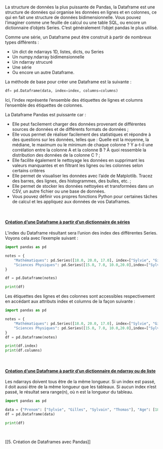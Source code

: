 La structure de données la plus puissante de Pandas, la Dataframe est une structure de données qui organise les données en lignes et en colonnes, ce qui en fait une structure de données bidimensionnelle. Vous pouvez l’imaginer comme une feuille de calcul ou une table SQL, ou encore un dictionnaire d’objets Series. C’est généralement l’objet pandas le plus utilisé.

Comme une série, un Dataframe peut être construit à partir de nombreux types différents :
- Un dict de ndarrays 1D, listes, dicts, ou Series
- Un numpy.ndarray bidimensionnelle
- Un ndarray strucuré
- Une série
- Ou encore un autre Dataframe.

La méthode de base pour créer une Dataframe est la suivante :

```python
df= pd.Dataframe(data, index=index, columns=columns)
```

Ici, l’index représente l’ensemble des étiquettes de lignes et columns l’ensemble des étiquettes de
colonnes.

La Dataframe Pandas est puissante car :
- Elle peut facilement charger des données provenant de différentes sources de données et de différents formats de données ;
- Elle vous permet de réaliser facilement des statistiques et répondre à des questions sur les données, telles que : Quelle est la moyenne, la médiane, le maximum ou le minimum de chaque colonne ? Y a-t-il une corrélation entre la colonne A et la colonne B ? À quoi ressemble la distribution des données de la colonne C ? ;
- Elle facilite également le nettoyage les données en supprimant les valeurs manquantes et en filtrant les lignes ou les colonnes selon certains critères
- Elle permet de visualiser les données avec l’aide de Matplotlib. Tracez des barres, des lignes, des histogrammes, des bulles, etc. ;
- Elle permet de stocker les données nettoyées et transformées dans un CSV, un autre fichier ou une base de données.
- Vous pouvez définir vos propres fonctions Python pour certaines tâches de calcul et les appliquez aux données de vos Dataframes.

<br>

#### <u>Création d’une Dataframe à partir d’un dictionnaire de séries</u>

L’index du Dataframe résultant sera l’union des index des différentes Series. Voyons cela avec l’exemple suivant :

```python
import pandas as pd

notes = {
	"Mathématiques": pd.Series([18.0, 20.0, 17.0], index=["Sylvie", "Gilles", "Sylvain"]),
	"Sciences Physiques": pd.Series([15.0, 7.0, 10.0,20.0],index=["Sylvie", "Gilles", "Sylvain", "Thomas"]),
}

df = pd.Dataframe(notes)

print(df)
```

Les étiquettes des lignes et des colonnes sont accessibles respectivement en accédant aux attributs index et columns de la façon suivante :

```python
import pandas as pd

notes = {
	"Mathématiques": pd.Series([18.0, 20.0, 17.0], index=["Sylvie", "Gilles", "Sylvain"]),
	"Sciences Physiques": pd.Series([15.0, 7.0, 10.0,20.0],index=["Sylvie", "Gilles", "Sylvain", "Thomas"]),
}
df = pd.Dataframe(notes)

print(df.index)
print(df.columns)
```

<br>

#### <u>Création d’une Dataframe à partir d’un dictionnaire de ndarray ou de liste</u>

Les ndarrays doivent tous être de la même longueur. Si un index est passé, il doit aussi être de la même longueur que les tableaux. Si aucun index n’est passé, le résultat sera range(n), où n est la longueur du tableau.

```python
import pandas as pd

data = {"Prenom": ["Sylvie", "Gilles", "Sylvain", "Thomas"], "Age": [18.0, 23.0, 25.0, 40.0]}
df = pd.Dataframe(data)

print(df)
```

<br>

[[5. Création de Dataframes avec Pandas]]
